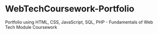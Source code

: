 # WebTechCoursework-Portfolio
 Portfolio using HTML, CSS, JavaScript, SQL, PHP - Fundamentals of Web Tech Module Coursework
